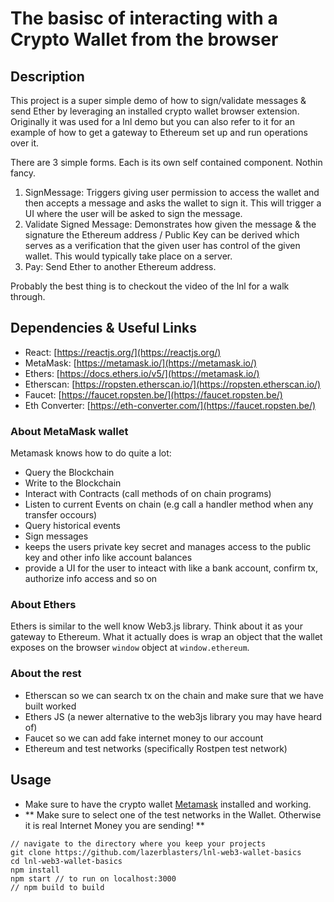 # The basisc of interacting with a Crypto Wallet from the browser

## Description

This project is a super simple demo of how to sign/validate messages & send Ether by leveraging an installed crypto wallet browser extension. Originally it was used for a lnl demo but you can also refer to it for an example of how to get a gateway to Ethereum set up and run operations over it.

There are 3 simple forms. Each is its own self contained component. Nothin fancy.
1. SignMessage: Triggers giving user permission to access the wallet and then accepts a message and asks the wallet to sign it. This will trigger a UI where the user will be asked to sign the message.
2. Validate Signed Message: Demonstrates how given the message & the signature the Ethereum address / Public Key can be derived which serves as a verification that the given user has control of the given wallet. This would typically take place on a server.
3. Pay: Send Ether to another Ethereum address.

Probably the best thing is to checkout the video of the lnl for a walk through.

## Dependencies & Useful Links

- React: [https://reactjs.org/](https://reactjs.org/)
- MetaMask: [https://metamask.io/](https://metamask.io/)
- Ethers: [https://docs.ethers.io/v5/](https://metamask.io/)
- Etherscan: [https://ropsten.etherscan.io/](https://ropsten.etherscan.io/)
- Faucet: [https://faucet.ropsten.be/](https://faucet.ropsten.be/)
- Eth Converter: [https://eth-converter.com/](https://faucet.ropsten.be/)


### About MetaMask wallet
Metamask knows how to do quite a lot:
- Query the Blockchain
- Write to the Blockchain
- Interact with Contracts (call methods of on chain programs)
- Listen to current Events on chain (e.g call a handler method when any transfer occours)
- Query historical events
- Sign messages
- keeps the users private key secret and manages access to the public key and other info like account balances
- provide a UI for the user to inteact with like a bank account, confirm tx, authorize info access and so on

### About Ethers
Ethers is similar to the well know Web3.js library. Think about it as your gateway to Ethereum. What it actually does is wrap an object that the wallet exposes on the browser `window` object at `window.ethereum`.

### About the rest
- Etherscan so we can search tx on the chain and make sure that we have built worked
- Ethers JS (a newer alternative to the web3js library you may have heard of)
- Faucet so we can add fake internet money to our account
- Ethereum and test networks (specifically Rostpen test network)

## Usage
- Make sure to have the crypto wallet [Metamask](https://metamask.io/) installed and working.
- ** Make sure to select one of the test networks in the Wallet. Otherwise it is real Internet Money you are sending! **

```
// navigate to the directory where you keep your projects
git clone https://github.com/lazerblasters/lnl-web3-wallet-basics 
cd lnl-web3-wallet-basics
npm install
npm start // to run on localhost:3000
// npm build to build
```

